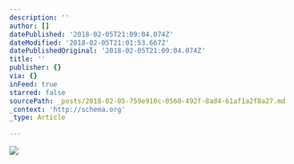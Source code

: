 ```yaml
---
description: ''
author: []
datePublished: '2018-02-05T21:09:04.074Z'
dateModified: '2018-02-05T21:01:53.667Z'
datePublishedOriginal: '2018-02-05T21:09:04.074Z'
title: ''
publisher: {}
via: {}
inFeed: true
starred: false
sourcePath: _posts/2018-02-05-759e910c-0560-492f-8ad4-61af1a2f8a27.md
_context: 'http://schema.org'
_type: Article

---
```

![](https://the-grid-user-content.s3-us-west-2.amazonaws.com/eec57c71-9a15-41af-92e5-fdfe6b610f29.jpg)